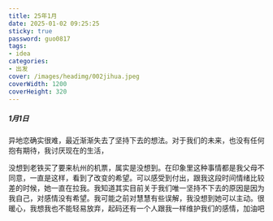 ```yaml
---
title: 25年1月
date: 2025-01-02 09:25:25
sticky: true
password: guo0817
tags:
- idea
categories:
- 出发
cover: /images/headimg/002jihua.jpeg
coverWidth: 1200
coverHeight: 320
---
```


<!-- more -->

##### 1月1日

异地恋确实很难，最近渐渐失去了坚持下去的想法。对于我们的未来，也没有任何抱有期待，我讨厌现在的生活，

没想到老铁买了要来杭州的机票，属实是没想到。在印象里这种事情都是我父母不同意，一直是这样，看到了改变的希望。可以感受到付出，跟我这段时间情绪比较差的时候，她一直在拉我。我知道其实目前关于我们唯一坚持不下去的原因是因为我自己，对感情没有希望。我可能之前对慧慧有些误解，我没想到她可以主动。很暖心，我想我也不能轻易放弃，起码还有一个人跟我一样维护我们的感情，加油吧
